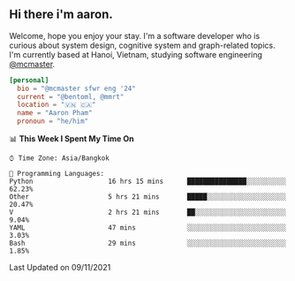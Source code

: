<h2><b>Hi there i'm aaron. </b></h2>

Welcome, hope you enjoy your stay. I'm a software developer who is curious about system design, cognitive system and graph-related topics. I'm currently based at Hanoi, Vietnam, studying software engineering [@mcmaster](https://www.mcmaster.ca/).

```toml
[personal]
  bio = "@mcmaster sfwr eng '24"
  current = "@bentoml, @mmrt"
  location = "🇻🇳 🇨🇦"
  name = "Aaron Pham"
  pronoun = "he/him"
```
<!--<img src="https://github-readme-stats.vercel.app/api?username=aarnphm&show_icons=true&count_private=true&theme=dark" height="170"/>-->
<!--<img src="https://github-readme-stats.vercel.app/api/top-langs/?username=aarnphm&layout=compact&hide=css&theme=dark" height="170" />-->

<!--START_SECTION:waka-->
📊 **This Week I Spent My Time On** 

```text
⌚︎ Time Zone: Asia/Bangkok

💬 Programming Languages: 
Python                   16 hrs 15 mins      ███████████████░░░░░░░░░░   62.23% 
Other                    5 hrs 21 mins       █████░░░░░░░░░░░░░░░░░░░░   20.47% 
V                        2 hrs 21 mins       ██░░░░░░░░░░░░░░░░░░░░░░░   9.04% 
YAML                     47 mins             ░░░░░░░░░░░░░░░░░░░░░░░░░   3.03% 
Bash                     29 mins             ░░░░░░░░░░░░░░░░░░░░░░░░░   1.85%

```


 Last Updated on 09/11/2021
<!--END_SECTION:waka-->
